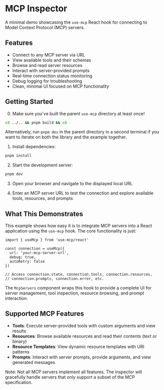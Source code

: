 # MCP Inspector

A minimal demo showcasing the `use-mcp` React hook for connecting to Model Context Protocol (MCP) servers.

## Features

- Connect to any MCP server via URL
- View available tools and their schemas
- Browse and read server resources
- Interact with server-provided prompts
- Real-time connection status monitoring
- Debug logging for troubleshooting
- Clean, minimal UI focused on MCP functionality

## Getting Started

0. Make sure you've built the parent `use-mcp` directory at least once!
```bash
cd ../.. && pnpm build && cd -
```

Alternatively, run `pnpm dev` in the parent directory in a second terminal if you want to iterate on both the library and the example together.

1. Install dependencies:
```bash
pnpm install
```

2. Start the development server:
```bash
pnpm dev
```

3. Open your browser and navigate to the displayed local URL

4. Enter an MCP server URL to test the connection and explore available tools, resources, and prompts

## What This Demonstrates

This example shows how easy it is to integrate MCP servers into a React application using the `use-mcp` hook. The core functionality is just:

```tsx
import { useMcp } from 'use-mcp/react'

const connection = useMcp({
  url: 'your-mcp-server-url',
  debug: true,
  autoRetry: false
})

// Access connection.state, connection.tools, connection.resources, 
// connection.prompts, connection.error, etc.
```

The `McpServers` component wraps this hook to provide a complete UI for server management, tool inspection, resource browsing, and prompt interaction.

## Supported MCP Features

- **Tools**: Execute server-provided tools with custom arguments and view results
- **Resources**: Browse available resources and read their contents (text or binary)
- **Resource Templates**: View dynamic resource templates with URI patterns
- **Prompts**: Interact with server prompts, provide arguments, and view generated messages

Note: Not all MCP servers implement all features. The inspector will gracefully handle servers that only support a subset of the MCP specification.

